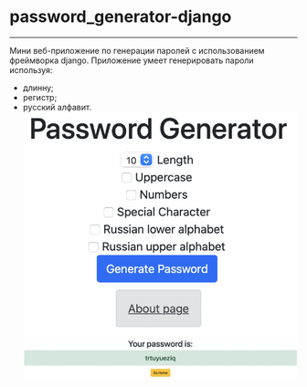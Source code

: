 # password_generator-django
---
Мини веб-приложение по генерации паролей с использованием фреймворка django.
Приложение умеет генерировать пароли используя:
* длинну;
* регистр;
* русский алфавит.
![Home](https://github.com/KreoManser/password_generator-django/blob/master/View/View1.png "Home")
![Password](https://github.com/KreoManser/password_generator-django/blob/master/View/View2.png "Password")
